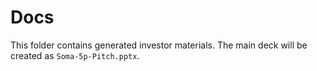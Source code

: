 # Docs

This folder contains generated investor materials. The main deck will be created as `Soma-5p-Pitch.pptx`.
